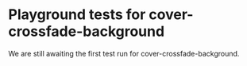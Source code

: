 # Playground tests for cover-crossfade-background
We are still awaiting the first test run for cover-crossfade-background.
